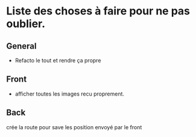# Liste des choses à faire pour ne pas oublier.

## General
- Refacto le tout et rendre ça propre

## Front
- afficher toutes les images recu proprement.

## Back

crée la route pour save les position envoyé par le front
